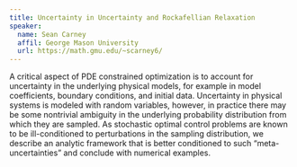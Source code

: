 ```yaml
---
title: Uncertainty in Uncertainty and Rockafellian Relaxation
speaker: 
  name: Sean Carney
  affil: George Mason University
  url: https://math.gmu.edu/~scarney6/
---
```


A critical aspect of PDE constrained optimization is to account for uncertainty in the underlying physical models, for example in model coefficients, boundary conditions, and initial data. Uncertainty in physical systems is modeled with random variables, however, in practice there may be some nontrivial ambiguity in the underlying probability distribution from which they are sampled. As stochastic optimal control problems are known to be ill-conditioned to perturbations in the sampling distribution, we describe an analytic framework that is better conditioned to such “meta-uncertainties” and conclude with numerical examples.